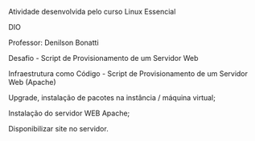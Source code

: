 Atividade desenvolvida pelo curso Linux Essencial

DIO

Professor: Denilson Bonatti

Desafio - Script de Provisionamento de um Servidor Web

Infraestrutura como Código - Script de Provisionamento de um Servidor Web (Apache)

Upgrade, instalação de pacotes na instância / máquina virtual;

Instalação do servidor WEB Apache;

Disponibilizar site no servidor.
